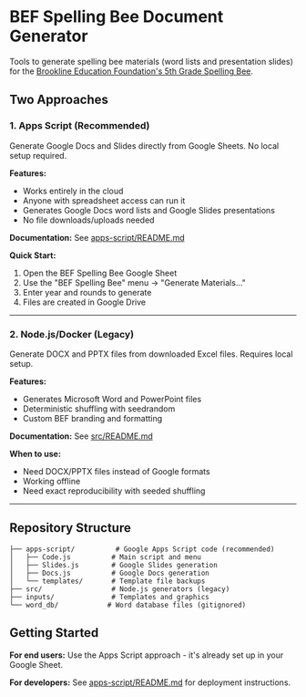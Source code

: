 # BEF Spelling Bee Document Generator

Tools to generate spelling bee materials (word lists and presentation slides) for the [Brookline Education Foundation's 5th Grade Spelling Bee](https://brooklinefoundation.org/spelling-bee/).

## Two Approaches

### 1. Apps Script (Recommended)

Generate Google Docs and Slides directly from Google Sheets. No local setup required.

**Features:**
- Works entirely in the cloud
- Anyone with spreadsheet access can run it
- Generates Google Docs word lists and Google Slides presentations
- No file downloads/uploads needed

**Documentation:** See [apps-script/README.md](apps-script/README.md)

**Quick Start:**
1. Open the BEF Spelling Bee Google Sheet
2. Use the "BEF Spelling Bee" menu → "Generate Materials..."
3. Enter year and rounds to generate
4. Files are created in Google Drive

---

### 2. Node.js/Docker (Legacy)

Generate DOCX and PPTX files from downloaded Excel files. Requires local setup.

**Features:**
- Generates Microsoft Word and PowerPoint files
- Deterministic shuffling with seedrandom
- Custom BEF branding and formatting

**Documentation:** See [src/README.md](src/README.md)

**When to use:**
- Need DOCX/PPTX files instead of Google formats
- Working offline
- Need exact reproducibility with seeded shuffling

---

## Repository Structure

```
├── apps-script/          # Google Apps Script code (recommended)
│   ├── Code.js          # Main script and menu
│   ├── Slides.js        # Google Slides generation
│   ├── Docs.js          # Google Docs generation
│   └── templates/       # Template file backups
├── src/                 # Node.js generators (legacy)
├── inputs/              # Templates and graphics
└── word_db/            # Word database files (gitignored)
```

## Getting Started

**For end users:** Use the Apps Script approach - it's already set up in your Google Sheet.

**For developers:** See [apps-script/README.md](apps-script/README.md) for deployment instructions.
